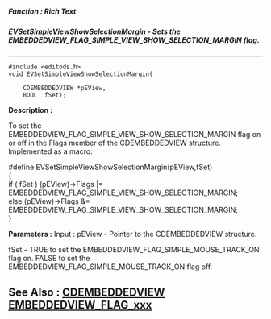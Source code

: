 ##### Function : Rich Text
##### EVSetSimpleViewShowSelectionMargin - Sets the EMBEDDEDVIEW_FLAG_SIMPLE_VIEW_SHOW_SELECTION_MARGIN flag.
---
```
#include <editods.h>
void EVSetSimpleViewShowSelectionMargin(

	CDEMBEDDEDVIEW *pEView,
	BOOL  fSet);
```
**Description :**

To set the EMBEDDEDVIEW_FLAG_SIMPLE_VIEW_SHOW_SELECTION_MARGIN flag on or off 
in the Flags member of the CDEMBEDDEDVIEW structure.  Implemented as a macro:

#define EVSetSimpleViewShowSelectionMargin(pEView,fSet) \
{\
 if ( fSet ) (pEView)->Flags |= 
EMBEDDEDVIEW_FLAG_SIMPLE_VIEW_SHOW_SELECTION_MARGIN;\
 else  (pEView)->Flags &= EMBEDDEDVIEW_FLAG_SIMPLE_VIEW_SHOW_SELECTION_MARGIN;\
}

**Parameters :**
Input :
pEView  -  Pointer to the CDEMBEDDEDVIEW structure.

fSet  -  TRUE to set the EMBEDDEDVIEW_FLAG_SIMPLE_MOUSE_TRACK_ON flag on.  FALSE  to set the EMBEDDEDVIEW_FLAG_SIMPLE_MOUSE_TRACK_ON flag off.



**See Also :**
[CDEMBEDDEDVIEW](/reference/Data/CDEMBEDDEDVIEW)
[EMBEDDEDVIEW_FLAG_xxx](/reference/Symb/EMBEDDEDVIEW_FLAG_xxx)
---
